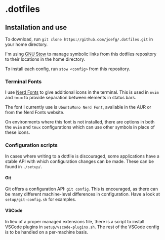 # .dotfiles

## Installation and use

To download, run `git clone https://github.com/joefg/.dotfiles.git` in your
home directory.

I'm using [GNU Stow](https://www.gnu.org/software/stow/) to manage symbolic
links from this dotfiles repository to their locations in the home directory.

To install each config, run `stow <config>` from this repository.

### Terminal Fonts

I use [Nerd Fonts](https://www.nerdfonts.com/) to give additional icons in the
terminal. This is used in `nvim` and `tmux` to provide separation between
elements in status bars.

The font I currently use is `UbuntuMono Nerd Font`, available in the AUR or from
the Nerd Fonts website.

On environments where this font is not installed, there are options in both the
`nvim` and `tmux` configurations which can use other symbols in place of these
icons.

### Configuration scripts

In cases where writing to a dotfile is discouraged, some applications have a
stable API with which configuration changes can be made. These can be found in
`./setup/`.

#### Git

Git offers a configuration API: `git config`. This is encouraged, as there can
be many different machine-level differences in configuration. Have a look at
`setup/git-config.sh` for examples.

#### VSCode

In lieu of a proper managed extensions file, there is a script to install VSCode
plugins in `setup/vscode-plugins.sh`. The rest of the VSCode config is to be
handled on a per-machine basis.
